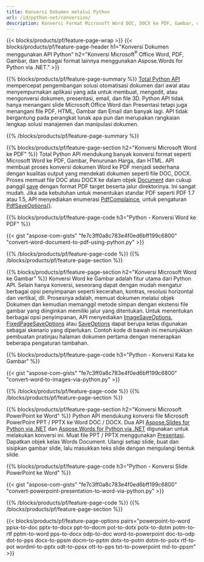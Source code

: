 ```yaml
---
title: Konversi Dokumen melalui Python 
url: /id/python-net/conversion/
description: Konversi Format Microsoft Word DOC, DOCX ke PDF, Gambar, dan lainnya serta Slide Presentasi, Pesan Email, dan Gambar 3D hanya beberapa baris kode Python.
---
```


{{< blocks/products/pf/feature-page-wrap >}}
{{< blocks/products/pf/feature-page-header h1="Konversi Dokumen menggunakan API Python" h2="Konversi Microsoft<sup>&reg;</sup> Office Word, PDF, Gambar, dan berbagai format lainnya menggunakan Aspose.Words for Python via .NET." >}}

{{% blocks/products/pf/feature-page-summary %}}
[Total Python API](https://products.aspose.com/total/python-net/) mempercepat pengembangan solusi otomatisasi dokumen dari awal atau menyempurnakan aplikasi yang ada untuk membuat, mengedit, atau mengonversi dokumen, presentasi, email, dan file 3D. Python API tidak hanya menangani slide Microsoft Office Word dan Presentasi tetapi juga menangani file PDF, HTML, Gambar dan Email dan banyak lagi. API tidak bergantung pada perangkat lunak apa pun dan merupakan rangkaian lengkap solusi manajemen dan manipulasi dokumen.

{{% /blocks/products/pf/feature-page-summary  %}}

{{% blocks/products/pf/feature-page-section  h2="Konversi Microsoft Word ke PDF" %}}
Total Python API mendukung banyak konversi format seperti Microsoft Word ke PDF, Gambar, Penurunan Harga, dan HTML. API membuat proses konversi dokumen Word ke PDF menjadi sederhana dengan kualitas output yang mendekati dokumen seperti file DOC, DOCX. Proses memuat file DOC atau DOCX ke dalam objek [Document](https://reference.aspose.com/words/python-net/aspose.words/document/) dan cukup panggil [save](https://reference.aspose.com/words/python-net/aspose.words/document/save/) dengan format PDF target beserta jalur direktorinya. Ini sangat mudah. Jika ada kebutuhan untuk menentukan standar PDF seperti PDF 1.7 atau 1.5, API menyediakan enumerasi [PdfComplaince](https://reference.aspose.com/words/python-net/aspose.words.saving/pdfcompliance/), untuk pengaturan [PdfSaveOptions()](https://reference.aspose.com/words/python-net/aspose.words.saving/pdfsaveoptions/). 

{{% blocks/products/pf/feature-page-code h3="Python - Konversi Word ke PDF" %}}

{{< gist "aspose-com-gists" "fe7c3ff0a8c783e4f0ed6bff199c6800" "convert-word-document-to-pdf-using-python.py" >}}

{{% /blocks/products/pf/feature-page-code  %}}
{{% /blocks/products/pf/feature-page-section %}}

{{% blocks/products/pf/feature-page-section  h2="Konversi Microsoft Word ke Gambar" %}}
Konversi Word ke Gambar adalah fitur utama dari Python API. Selain hanya konversi, seseorang dapat dengan mudah mengatur berbagai opsi penyimpanan seperti kecerahan, kontras, resolusi horizontal dan vertikal, dll. Prosesnya adalah, memuat dokumen melalui objek Dokumen dan kemudian memanggil metode simpan dengan ekstensi file gambar yang diinginkan memiliki jalur yang ditentukan. Untuk menentukan berbagai opsi penyimpanan, API menyediakan [ImageSaveOptions](https://reference.aspose.com/words/python-net/aspose.words.saving/imagesaveoptions/), [FixedPageSaveOptions](https://reference.aspose.com/words/python-net/aspose.words.saving/fixedpagesaveoptions/) atau [SaveOptions](https://reference.aspose.com/words/python-net/aspose.words.saving/saveoptions/) dapat berupa kelas digunakan sebagai skenario yang diperlukan. Contoh kode di bawah ini menunjukkan pembuatan pratinjau halaman dokumen pertama dengan menerapkan beberapa pengaturan tambahan.

{{% blocks/products/pf/feature-page-code h3="Python - Konversi Kata ke Gambar" %}}

{{< gist "aspose-com-gists" "fe7c3ff0a8c783e4f0ed6bff199c6800" "convert-word-to-images-via-python.py" >}}

{{% /blocks/products/pf/feature-page-code  %}}
{{% /blocks/products/pf/feature-page-section %}}

{{% blocks/products/pf/feature-page-section  h2="Konversi Microsoft PowerPoint ke Word" %}}
Python API mendukung konversi file Microsoft PowerPoint PPT / PPTX ke Word DOC / DOCX. Dua API [Aspose.Slides for Python via .NET](https://products.aspose.com/slides/python-net/) dan [Aspose.Words for Python via .NET](https://products.aspose.com/words/python-net/) digunakan untuk melakukan konversi ini. Muat file PPT / PPTX menggunakan [Presentasi](https://reference.aspose.com/slides/python-net/aspose.slides/presentation/). Dapatkan objek kelas Words Document. Ulangi setiap slide, buat dan sisipkan gambar slide, lalu masukkan teks slide dengan mengulangi bentuk slide.

{{% blocks/products/pf/feature-page-code h3="Python - Konversi Slide PowerPoint ke Word" %}}

{{< gist "aspose-com-gists" "fe7c3ff0a8c783e4f0ed6bff199c6800" "convert-powerpoint-presentation-to-word-via-python.py" >}}


{{% /blocks/products/pf/feature-page-code  %}}
{{% /blocks/products/pf/feature-page-section %}}


{{< blocks/products/pf/feature-page-options pairs="powerpoint-to-word ppsx-to-doc pptx-to-docx ppt-to-docm pot-to-dotx potx-to-dotm potm-to-rtf pptm-to-word pps-to-docx odp-to-doc word-to-powerpoint doc-to-odp dot-to-pps docx-to-ppsm docm-to-pptm dotx-to-potm dotm-to-potx rtf-to-pot wordml-to-pptx odt-to-ppsx ott-to-pps txt-to-powerpoint md-to-ppsm" >}}